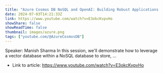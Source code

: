```yaml
---
title: "Azure Cosmos DB NoSQL and OpenAI: Building Robust Applications with RAG pattern"
date: 2024-07-03T14:21:33Z
link: https://www.youtube.com/watch?v=E3okcKvpvHo
showShare: false
showReadTime: false
thumbnail: images/azure.png
tags: ["youtube.com/@AzureCosmosDB"]
---
```

Speaker: Manish Sharma In this session, we'll demonstrate how to leverage a vector database within a NoSQL database to store, ...

- Link to article: https://www.youtube.com/watch?v=E3okcKvpvHo